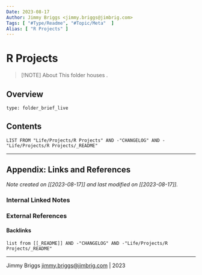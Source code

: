 ```yaml
---
Date: 2023-08-17
Author: Jimmy Briggs <jimmy.briggs@jimbrig.com>
Tags: [ "#Type/Readme", "#Topic/Meta"  ]
Alias: [ "R Projects" ]
---
```


# R Projects

> [!NOTE] About
> This folder houses .

## Overview


```ccard
type: folder_brief_live
```
 

## Contents

```dataview
LIST FROM "Life/Projects/R Projects" AND -"CHANGELOG" AND -"Life/Projects/R Projects/_README"
```

***

## Appendix: Links and References

*Note created on [[2023-08-17]] and last modified on [[2023-08-17]].*

### Internal Linked Notes

### External References

#### Backlinks

```dataview
list from [[_README]] AND -"CHANGELOG" AND -"Life/Projects/R Projects/_README"
```


***

Jimmy Briggs <jimmy.briggs@jimbrig.com> | 2023
